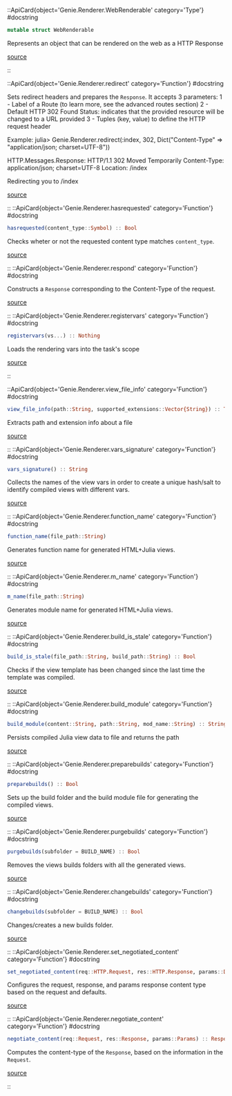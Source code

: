 

::ApiCard{object='Genie.Renderer.WebRenderable' category='Type'}
#docstring



```julia
mutable struct WebRenderable
```


Represents an object that can be rendered on the web as a HTTP Response


[source](https://github.com/GenieFramework/Genie.jl/blob/v5.30.6/src/Renderer.jl#L72-L76)

::

 

<UAlert title='Missing docstring for  `render`. '/>


::ApiCard{object='Genie.Renderer.redirect' category='Function'}
#docstring



Sets redirect headers and prepares the `Response`. It accepts 3 parameters: 1 - Label of a Route (to learn more, see the advanced routes section) 2 - Default HTTP 302 Found Status: indicates that the provided resource will be changed to a URL provided 3 - Tuples (key, value) to define the HTTP request header

Example: julia&gt; Genie.Renderer.redirect(:index, 302, Dict(&quot;Content-Type&quot; =&gt; &quot;application/json; charset=UTF-8&quot;))

HTTP.Messages.Response: HTTP/1.1 302 Moved Temporarily Content-Type: application/json; charset=UTF-8 Location: /index

Redirecting you to /index


[source](https://github.com/GenieFramework/Genie.jl/blob/v5.30.6/src/Renderer.jl#L179-L196)

::
::ApiCard{object='Genie.Renderer.hasrequested' category='Function'}
#docstring



```julia
hasrequested(content_type::Symbol) :: Bool
```


Checks wheter or not the requested content type matches `content_type`.


[source](https://github.com/GenieFramework/Genie.jl/blob/v5.30.6/src/Renderer.jl#L206-L210)

::
::ApiCard{object='Genie.Renderer.respond' category='Function'}
#docstring



Constructs a `Response` corresponding to the Content-Type of the request.


[source](https://github.com/GenieFramework/Genie.jl/blob/v5.30.6/src/Renderer.jl#L219-L221)

::
::ApiCard{object='Genie.Renderer.registervars' category='Function'}
#docstring



```julia
registervars(vs...) :: Nothing
```


Loads the rendering vars into the task&#39;s scope


[source](https://github.com/GenieFramework/Genie.jl/blob/v5.30.6/src/Renderer.jl#L264-L268)

::

 

<UAlert title='Missing docstring for  `injectvars`. '/>


::ApiCard{object='Genie.Renderer.view_file_info' category='Function'}
#docstring



```julia
view_file_info(path::String, supported_extensions::Vector{String}) :: Tuple{String,String}
```


Extracts path and extension info about a file


[source](https://github.com/GenieFramework/Genie.jl/blob/v5.30.6/src/Renderer.jl#L293-L297)

::
::ApiCard{object='Genie.Renderer.vars_signature' category='Function'}
#docstring



```julia
vars_signature() :: String
```


Collects the names of the view vars in order to create a unique hash/salt to identify compiled views with different vars.


[source](https://github.com/GenieFramework/Genie.jl/blob/v5.30.6/src/Renderer.jl#L324-L329)

::
::ApiCard{object='Genie.Renderer.function_name' category='Function'}
#docstring



```julia
function_name(file_path::String)
```


Generates function name for generated HTML+Julia views.


[source](https://github.com/GenieFramework/Genie.jl/blob/v5.30.6/src/Renderer.jl#L335-L339)

::
::ApiCard{object='Genie.Renderer.m_name' category='Function'}
#docstring



```julia
m_name(file_path::String)
```


Generates module name for generated HTML+Julia views.


[source](https://github.com/GenieFramework/Genie.jl/blob/v5.30.6/src/Renderer.jl#L345-L349)

::
::ApiCard{object='Genie.Renderer.build_is_stale' category='Function'}
#docstring



```julia
build_is_stale(file_path::String, build_path::String) :: Bool
```


Checks if the view template has been changed since the last time the template was compiled.


[source](https://github.com/GenieFramework/Genie.jl/blob/v5.30.6/src/Renderer.jl#L355-L359)

::
::ApiCard{object='Genie.Renderer.build_module' category='Function'}
#docstring



```julia
build_module(content::String, path::String, mod_name::String) :: String
```


Persists compiled Julia view data to file and returns the path


[source](https://github.com/GenieFramework/Genie.jl/blob/v5.30.6/src/Renderer.jl#L371-L375)

::
::ApiCard{object='Genie.Renderer.preparebuilds' category='Function'}
#docstring



```julia
preparebuilds() :: Bool
```


Sets up the build folder and the build module file for generating the compiled views.


[source](https://github.com/GenieFramework/Genie.jl/blob/v5.30.6/src/Renderer.jl#L397-L401)

::
::ApiCard{object='Genie.Renderer.purgebuilds' category='Function'}
#docstring



```julia
purgebuilds(subfolder = BUILD_NAME) :: Bool
```


Removes the views builds folders with all the generated views.


[source](https://github.com/GenieFramework/Genie.jl/blob/v5.30.6/src/Renderer.jl#L410-L414)

::
::ApiCard{object='Genie.Renderer.changebuilds' category='Function'}
#docstring



```julia
changebuilds(subfolder = BUILD_NAME) :: Bool
```


Changes/creates a new builds folder.


[source](https://github.com/GenieFramework/Genie.jl/blob/v5.30.6/src/Renderer.jl#L422-L426)

::
::ApiCard{object='Genie.Renderer.set_negotiated_content' category='Function'}
#docstring



```julia
set_negotiated_content(req::HTTP.Request, res::HTTP.Response, params::Dict{Symbol,Any})
```


Configures the request, response, and params response content type based on the request and defaults.


[source](https://github.com/GenieFramework/Genie.jl/blob/v5.30.6/src/Renderer.jl#L467-L471)

::
::ApiCard{object='Genie.Renderer.negotiate_content' category='Function'}
#docstring



```julia
negotiate_content(req::Request, res::Response, params::Params) :: Response
```


Computes the content-type of the `Response`, based on the information in the `Request`.


[source](https://github.com/GenieFramework/Genie.jl/blob/v5.30.6/src/Renderer.jl#L483-L487)

::
